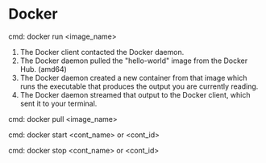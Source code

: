 # Docker 
<!-- run command pull the image first and then create the container from that image  -->
cmd: docker run <image_name>
1. The Docker client contacted the Docker daemon.
2. The Docker daemon pulled the "hello-world" image from the Docker Hub.
   (amd64)
3. The Docker daemon created a new container from that image which runs the
   executable that produces the output you are currently reading.
4. The Docker daemon streamed that output to the Docker client, which sent it
   to your terminal.

<!-- to pull the docker image only from the docker hub -->
cmd: docker pull <image_name>

<!-- to start the docker container -->
cmd: docker start <cont_name> or <cont_id>

<!-- to stop the container -->
cmd: docker stop <cont_name> or <cont_id>


